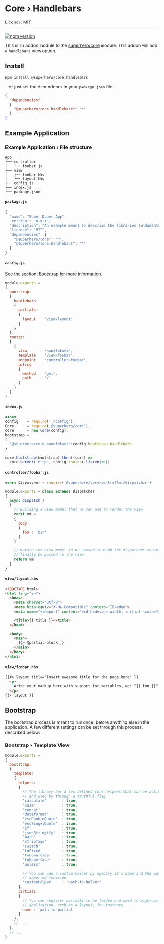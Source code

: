 # Core › Handlebars

Licence: [MIT](https://opensource.org/licenses/MIT)

---

[![npm version](https://badge.fury.io/js/%40superhero%2Fcore.handlebars.svg)](https://badge.fury.io/js/%40superhero%2Fcore.handlebars)

This is an addon module to the [superhero/core](https://github.com/superhero/js.core) module. This addon will add a `handlebars` view option.

## Install

`npm install @superhero/core.handlebars`

...or just set the dependency in your `package.json` file:

```json
{
  "dependencies":
  {
    "@superhero/core.handlebars": "*"
  }
}
```

## Example Application

### Example Application › File structure

```
App
├── controller
│   └── foobar.js
├── view
│   ├── foobar.hbs
│   └── layout.hbs
├── config.js
├── index.js
└── package.json
```

#### `package.js`

```js
{
  "name": "Super Duper App",
  "version": "0.0.1",
  "description": "An example meant to describe the libraries fundamentals",
  "license": "MIT",
  "dependencies": {
    "@superhero/core": "*",
    "@superhero/core.handlebars": "*"
  }
}

```

#### `config.js`

See the section: [Bootstrap](#bootstrap) for more information.

```js
module.exports =
{
  bootstrap:
  {
    handlebars:
    {
      partials:
      {
        layout  : 'view/layout'
      }
    }
  },
  routes:
  [
    {
      view      : 'handlebars',
      template  : 'view/foobar',
      endpoint  : 'controller/foobar',
      policy    :
      {
        method  : 'get',
        path    : '/'
      }
    }
  ]
}
```

#### `index.js`

```js
const
config    = require('./config'),
Core      = require('@superhero/core'),
core      = new Core(config),
bootstrap =
{
  '@superhero/core.handlebars':config.bootstrap.handlebars
}

core.bootstrap(bootstrap).then((core) =>
  core.server('http', config.routes).listen(80))
```

#### `controller/foobar.js`

```js
const Dispatcher = require('@superhero/core/controller/dispatcher')

module.exports = class extends Dispatcher
{
  async dispatch()
  {
    // Building a view model that we can use to render the view
    const vm =
    {
      body:
      {
        foo : 'bar'
      }
    }

    // Return the view model to be passed through the dispatcher chain to
    // finally be passed to the view
    return vm
  }
}
```

#### `view/layout.hbs`

```html
<!DOCTYPE html>
<html lang="en">
  <head>
    <meta charset="utf-8">
    <meta http-equiv="X-UA-Compatible" content="IE=edge">
    <meta name="viewport" content="width=device-width, initial-scale=1">

    <title>{{ title }}</title>
  </head>

  <body>
    <main>
      {{> @partial-block }}
    </main>
  </body>
</html>
```

#### `view/foobar.hbs`

```html
{{#> layout title="Insert awesome title for the page here" }}
  <p>
    Write your markup here with support for variables, eg: "{{ foo }}"
  </p>
{{/ layout }}
```

## Bootstrap

The bootstrap process is meant to run once, before anything else in the application.
A few different settings can be set through this process, described below:

### Bootstrap › Template View

```js
module.exports =
{
  bootstrap:
  {
    template:
    {
      helpers:
      {
        // The library has a few defined core helpers that can be activated
        // and used by through a truthful flag
        'calculate'       : true,
        'case'            : true,
        'concat'          : true,
        'dateformat'      : true,
        'escDoubleQuote'  : true,
        'escSingelQuote'  : true,
        'if'              : true,
        'jsonStringify'   : true,
        'math'            : true,
        'stripTags'       : true,
        'switch'          : true,
        'toFixed'         : true,
        'toLowerCase'     : true,
        'toUpperCase'     : true,
        'unless'          : true,

        // You can add a custom helper by specify it's name and the path to the
        // exported function
        'customHelper'    : 'path-to-helper'
      },
      partials:
      {
        // You can register partials to be loaded and used through-out the
        // application, such as a layout, for instance...
        name : 'path-to-partial'
      }
    },
    // ...
  },
  // ...
}
```
